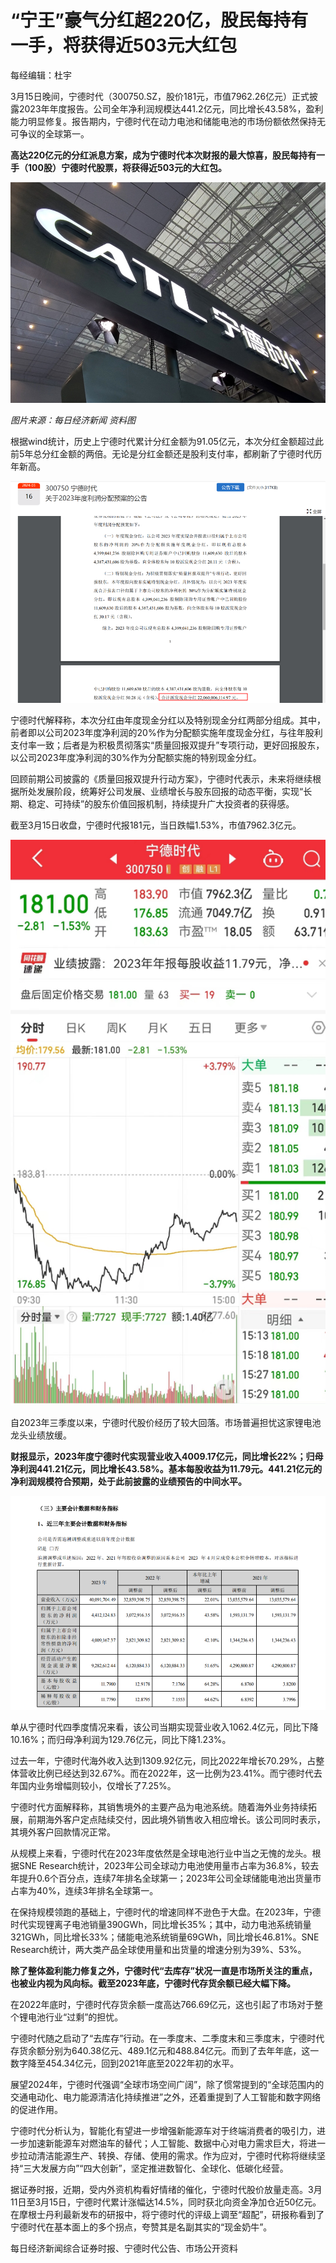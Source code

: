 # “宁王”豪气分红超220亿，股民每持有一手，将获得近503元大红包

每经编辑：杜宇

3月15日晚间，宁德时代（300750.SZ，股价181元，市值7962.26亿元）正式披露2023年年度报告。公司全年净利润规模达441.2亿元，同比增长43.58%，盈利能力明显修复。报告期内，宁德时代在动力电池和储能电池的市场份额依然保持无可争议的全球第一。

**高达220亿元的分红派息方案，成为宁德时代本次财报的最大惊喜，股民每持有一手（100股）宁德时代股票，将获得近503元的大红包。**

![3f1dc09aa9024480d6e417e3cb073560.jpg](https://raw.githubusercontent.com/qqhsx/qqnews_image/main/2024/03/16/“宁王”豪气分红超220亿，股民每持有一手，将获得近503元大红包/3f1dc09aa9024480d6e417e3cb073560.jpg)

_图片来源：每日经济新闻 资料图_

根据wind统计，历史上宁德时代累计分红金额为91.05亿元，本次分红金额超过此前5年总分红金额的两倍。无论是分红金额还是股利支付率，都刷新了宁德时代历年新高。

![eb1edd5eaec184f2a2314a14aafac398.jpg](https://raw.githubusercontent.com/qqhsx/qqnews_image/main/2024/03/16/“宁王”豪气分红超220亿，股民每持有一手，将获得近503元大红包/eb1edd5eaec184f2a2314a14aafac398.jpg)

宁德时代解释称，本次分红由年度现金分红以及特别现金分红两部分组成。其中，前者即以公司2023年度净利润的20%作为分配额实施年度现金分红，与往年股利支付率一致；后者是为积极贯彻落实“质量回报双提升”专项行动，更好回报股东，以公司2023年度净利润的30%作为分配额实施的特别现金分红。

回顾前期公司披露的《质量回报双提升行动方案》，宁德时代表示，未来将继续根据所处发展阶段，统筹好公司发展、业绩增长与股东回报的动态平衡，实现“长期、稳定、可持续”的股东价值回报机制，持续提升广大投资者的获得感。

截至3月15日收盘，宁德时代报181元，当日跌幅1.53%，市值7962.3亿元。

![b93215e7f4a46a8ac9dd4804a38ad832.jpg](https://raw.githubusercontent.com/qqhsx/qqnews_image/main/2024/03/16/“宁王”豪气分红超220亿，股民每持有一手，将获得近503元大红包/b93215e7f4a46a8ac9dd4804a38ad832.jpg)

自2023年三季度以来，宁德时代股价经历了较大回落。市场普遍担忧这家锂电池龙头业绩放缓。

**财报显示，2023年度宁德时代实现营业收入4009.17亿元，同比增长22%；归母净利润441.21亿元，同比增长43.58%。基本每股收益为11.79元。441.21亿元的净利润规模符合预期，处于此前披露的业绩预告的中间水平。**

![4cd5fe0e4f1c7800dde8c2d3ff569018.jpg](https://raw.githubusercontent.com/qqhsx/qqnews_image/main/2024/03/16/“宁王”豪气分红超220亿，股民每持有一手，将获得近503元大红包/4cd5fe0e4f1c7800dde8c2d3ff569018.jpg)

单从宁德时代四季度情况来看，该公司当期实现营业收入1062.4亿元，同比下降10.16%；而归母净利润为129.76亿元，同比下降1.23%。

过去一年，宁德时代海外收入达到1309.92亿元，同比2022年增长70.29%，占整体营收比例已经达到32.67%。而在2022年，这一比例为23.41%。而宁德时代去年国内业务增幅则较小，仅增长了7.25%。

宁德时代方面解释称，其销售境外的主要产品为电池系统。随着海外业务持续拓展，前期海外客户定点陆续交付，因此境外销售收入相应增长。该公司同时表示，其境外客户回款情况正常。

从规模上来看，宁德时代在2023年度依然是全球电池行业中当之无愧的龙头。根据SNE
Research统计，2023年公司全球动力电池使用量市占率为36.8%，较去年提升0.6个百分点，连续7年排名全球第一；2023年公司全球储能电池出货量市占率为40%，连续3年排名全球第一。

在保持规模领跑的基础上，宁德时代的增速同样不逊色于大盘。在2023年，宁德时代实现锂离子电池销量390GWh，同比增长35%；其中，动力电池系统销量321GWh，同比增长33%；储能电池系统销量69GWh，同比增长46.81%。SNE
Research统计，两大类产品全球使用量和出货量的增速分别为39%、53%。

**除了整体盈利能力修复之外，宁德时代“去库存”状况一直是市场所关注的重点，也被业内视为风向标。截至2023年底，宁德时代存货余额已经大幅下降。**

在2022年底时，宁德时代存货余额一度高达766.69亿元，这也引起了市场对于整个锂电池行业“过剩”的担忧。

宁德时代随之启动了“去库存”行动。在一季度末、二季度末和三季度末，宁德时代存货余额分别为640.38亿元、489.1亿元和488.84亿元。而到了去年年底，这一数字降至454.34亿元，回到2021年底至2022年初的水平。

展望2024年，宁德时代强调“全球市场空间广阔”，除了惯常提到的“全球范围内的交通电动化、电力能源清洁化持续推进”之外，还着重提到了人工智能和数字网络的促进作用。

宁德时代分析认为，智能化有望进一步增强新能源车对于终端消费者的吸引力，进一步加速新能源车对燃油车的替代；人工智能、数据中心对电力需求巨大，将进一步拉动清洁能源生产、转换、存储、使用的需求。作为应对，宁德时代称将继续坚持“三大发展方向”“四大创新”，坚定推进数智化、全球化、低碳化经营。

据证券时报，近期，受内外资机构看好情绪的催化，宁德时代股价放量走高。3月11日至3月15日，宁德时代累计涨幅达14.5%，同时获北向资金净加仓近50亿元。在摩根士丹利最新发布的研报中，将宁德时代的评级上调至“超配”，研报称看到了宁德时代在基本面上的多个拐点，夸赞其是名副其实的“现金奶牛”。

每日经济新闻综合证券时报、宁德时代公告、市场公开资料


